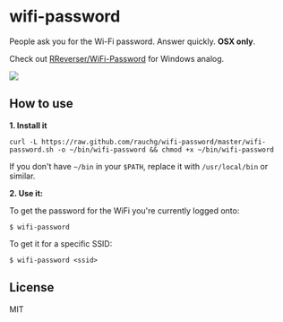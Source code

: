 
# wifi-password

People ask you for the Wi-Fi password. Answer quickly. **OSX only**.

Check out [RReverser/WiFi-Password](https://github.com/RReverser/WiFi-Password) for Windows analog.

![](https://i.cloudup.com/uUo8iSbKXRh/km6iJT.gif)

## How to use

**1. Install it**

```
curl -L https://raw.github.com/rauchg/wifi-password/master/wifi-password.sh -o ~/bin/wifi-password && chmod +x ~/bin/wifi-password
```

If you don't have `~/bin` in your `$PATH`, replace it with `/usr/local/bin` or
similar.

**2. Use it:**

To get the password for the WiFi you're currently logged onto:

```
$ wifi-password
```

To get it for a specific SSID:

```
$ wifi-password <ssid>
```

## License

MIT
